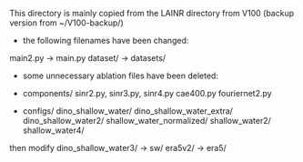 This directory is mainly copied from the LAINR directory from V100 (backup version from ~/V100-backup/)

- the following filenames have been changed:

main2.py -> main.py
dataset/ -> datasets/

- some unnecessary ablation files have been deleted:

* components/
sinr2.py, sinr3.py, sinr4.py
cae400.py
fouriernet2.py

* configs/
dino_shallow_water/
dino_shallow_water_extra/
dino_shallow_water2/
shallow_water_normalized/
shallow_water2/
shallow_water4/

then modify
dino_shallow_water3/ -> sw/
era5v2/ -> era5/


